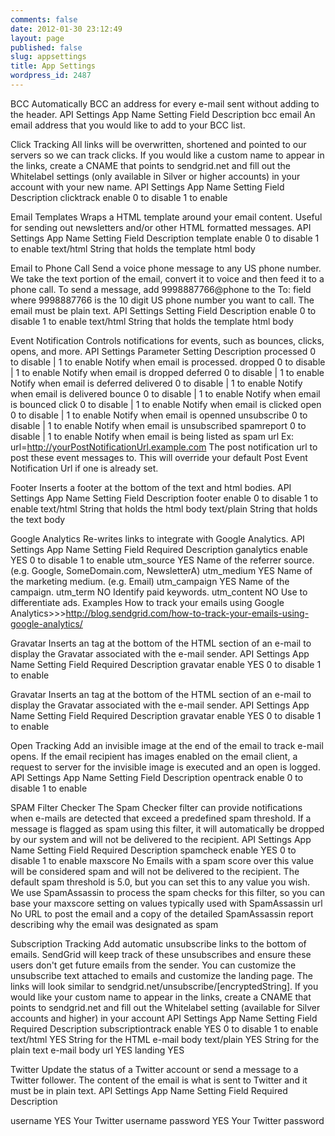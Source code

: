```yaml
---
comments: false
date: 2012-01-30 23:12:49
layout: page
published: false
slug: appsettings
title: App Settings
wordpress_id: 2487
---
```


BCC
Automatically BCC an address for every e-mail sent without adding to the header.
API Settings
App Name	Setting Field	Description
bcc	email	An email address that you would like to add to your BCC list.

Click Tracking
All links will be overwritten, shortened and pointed to our servers so we can track clicks. If you would like a custom name to appear in the links, create a CNAME that points to sendgrid.net and fill out the Whitelabel settings (only available in Silver or higher accounts) in your account with your new name.
API Settings
App Name	Setting Field	Description
clicktrack	enable	0 to disable
1 to enable


Email Templates
Wraps a HTML template around your email content. Useful for sending out newsletters and/or other HTML formatted messages.
API Settings
App Name	Setting Field	Description
template	enable	0 to disable
1 to enable
text/html	String that holds the template html body


Email to Phone Call
Send a voice phone message to any US phone number. We take the text portion of the email, convert it to voice and then feed it to a phone call.
To send a message, add 9998887766@phone to the To: field where 9998887766 is the 10 digit US phone number you want to call. The email must be plain text.
API Settings
Setting Field	Description
enable	0 to disable
1 to enable
text/html	String that holds the template html body

Event Notification
Controls notifications for events, such as bounces, clicks, opens, and more.
API Settings
Parameter	Setting	Description
processed	0 to disable | 1 to enable	Notify when email is processed.
dropped	0 to disable | 1 to enable	Notify when email is dropped
deferred	0 to disable | 1 to enable	Notify when email is deferred
delivered	0 to disable | 1 to enable	Notify when email is delivered
bounce	0 to disable | 1 to enable	Notify when email is bounced
click	0 to disable | 1 to enable	Notify when email is clicked
open	0 to disable | 1 to enable	Notify when email is openned
unsubscribe	0 to disable | 1 to enable	Notify when email is unsubscribed
spamreport	0 to disable | 1 to enable	Notify when email is being listed as spam
url	Ex: url=http://yourPostNotificationUrl.example.com	The post notification url to post these event messages to. This will override your default Post Event Notification Url if one is already set.

Footer
Inserts a footer at the bottom of the text and html bodies.
API Settings
App Name	Setting Field	Description
footer	enable	0 to disable
1 to enable
text/html	String that holds the html body
text/plain	String that holds the text body

Google Analytics
Re-writes links to integrate with Google Analytics.
API Settings
App Name	Setting Field	Required	Description
ganalytics	enable	YES	0 to disable
1 to enable
utm_source	YES	Name of the referrer source.
(e.g. Google, SomeDomain.com, NewsletterA)
utm_medium	YES	Name of the marketing medium. (e.g. Email)
utm_campaign	YES	Name of the campaign.
utm_term	NO	Identify paid keywords.
utm_content	NO	Use to differentiate ads.
Examples
How to track your emails using Google Analytics>>>http://blog.sendgrid.com/how-to-track-your-emails-using-google-analytics/

Gravatar
Inserts an  tag at the bottom of the HTML section of an e-mail to display the Gravatar associated with the e-mail sender.
API Settings
App Name	Setting Field	Required	Description
gravatar	enable	YES	0 to disable
1 to enable

Gravatar
Inserts an  tag at the bottom of the HTML section of an e-mail to display the Gravatar associated with the e-mail sender.
API Settings
App Name	Setting Field	Required	Description
gravatar	enable	YES	0 to disable
1 to enable

Open Tracking
Add an invisible image at the end of the email to track e-mail opens. If the email recipient has images enabled on the email client, a request to server for the invisible image is executed and an open is logged.
API Settings
App Name	Setting Field	Description
opentrack	enable	0 to disable
1 to enable

SPAM Filter Checker
The Spam Checker filter can provide notifications when e-mails are detected that exceed a predefined spam threshold.
If a message is flagged as spam using this filter, it will automatically be dropped by our system and will not be delivered to the recipient.
API Settings
App Name	Setting Field	Required	Description
spamcheck	enable	YES	0 to disable
1 to enable
maxscore	No	Emails with a spam score over this value will be considered spam and will not be delivered to the recipient. The default spam threshold is 5.0, but you can set this to any value you wish. We use SpamAssassin to process the spam checks for this filter, so you can base your maxscore setting on values typically used with SpamAssassin
url	No	URL to post the email and a copy of the detailed SpamAssassin report describing why the email was designated as spam

Subscription Tracking
Add automatic unsubscribe links to the bottom of emails.
SendGrid will keep track of these unsubscribes and ensure these users don't get future emails from the sender.
You can customize the unsubscribe text attached to emails and customize the landing page.
The links will look similar to sendgrid.net/unsubscribe/[encryptedString]. If you would like your custom name to appear in the links, create a CNAME that points to sendgrid.net and fill out the Whitelabel setting (available for Silver accounts and higher) in your account
API Settings
App Name	Setting Field	Required	Description
subscriptiontrack	enable	YES	0 to disable
1 to enable
text/html	YES	String for the HTML e-mail body
text/plain	YES	String for the plain text e-mail body
url	YES	
landing	YES	

Twitter
Update the status of a Twitter account or send a message to a Twitter follower.
The content of the email is what is sent to Twitter and it must be in plain text.
API Settings
App Name	Setting Field	Required	Description

username	YES	Your Twitter username
password	YES	Your Twitter password

